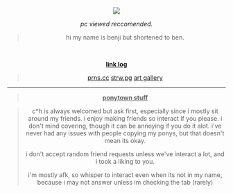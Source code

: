 <div align="center">



<h1 align="center"> </h1>


<br />

<img src="https://komarev.com/ghpvc/?username=artfufu&base=7906&color=grey&label=CoolPeople">

*pc viewed reccomended.*

 > hi my name is benji but shortened to ben.



<br>

<ins>**link log**</ins>

> [prns.cc](https://pronouns.cc/@shedletskying) [strw.pg](https://tenshadows.straw.page/) [art gallery](https://bensartgallery.straw.page/)



***
> <ins>**ponytown stuff**</ins>

> c*h is always welcomed but ask first, especially since i mostly sit around my friends. i enjoy making friends so interact if you please. i don't mind covering, though it can be annoying if you do it alot. i've never had any issues with people copying my ponys, but that doesn't mean its okay.
>
> i don't accept random friend requests unless we've interact a lot, and i took a liking to you. 
>
> i'm mostly afk, so whisper to interact even when its not in my name, because i may not answer unless im checking the tab (rarely)
> 




